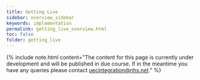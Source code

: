 ```yaml
---
title: Getting Live
sidebar: overview_sidebar
keywords: implementation
permalink: getting_live_overview.html
toc: false
folder: getting_live
---
```


{% include note.html content="The content for this page is currently under development and will be published in due course. If in the meantime you have any queries please contact uecintegration@nhs.net." %}
